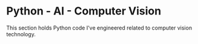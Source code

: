 # Python - AI - Computer Vision

This section holds Python code I've engineered related to computer vision technology.
